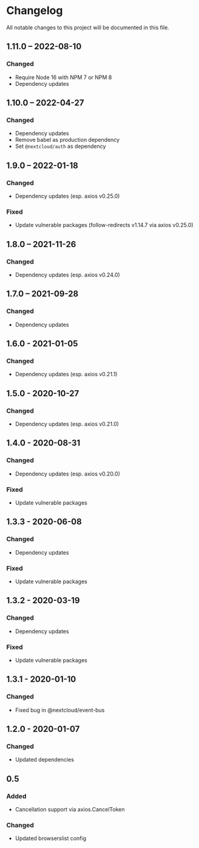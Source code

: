 # Changelog
All notable changes to this project will be documented in this file.

## 1.11.0 – 2022-08-10
### Changed
- Require Node 16 with NPM 7 or NPM 8
- Dependency updates

## 1.10.0 – 2022-04-27
### Changed
- Dependency updates
- Remove babel as production dependency
- Set `@nextcloud/auth` as dependency

## 1.9.0 – 2022-01-18
### Changed
- Dependency updates (esp. axios v0.25.0)
### Fixed
- Update vulnerable packages (follow-redirects v1.14.7 via axios v0.25.0)

## 1.8.0 – 2021-11-26
### Changed
- Dependency updates (esp. axios v0.24.0)

## 1.7.0 – 2021-09-28
### Changed
- Dependency updates

## 1.6.0 - 2021-01-05
### Changed
- Dependency updates (esp. axios v0.21.1)

## 1.5.0 - 2020-10-27
### Changed
- Dependency updates (esp. axios v0.21.0)

## 1.4.0 - 2020-08-31
### Changed
- Dependency updates (esp. axios v0.20.0)
### Fixed
- Update vulnerable packages

## 1.3.3 - 2020-06-08
### Changed
- Dependency updates
### Fixed
- Update vulnerable packages

## 1.3.2 - 2020-03-19
### Changed
- Dependency updates
### Fixed
- Update vulnerable packages

## 1.3.1 - 2020-01-10
### Changed
- Fixed bug in @nextcloud/event-bus

## 1.2.0 - 2020-01-07
### Changed
- Updated dependencies

## 0.5
### Added
- Cancellation support via axios.CancelToken
### Changed
- Updated browserslist config
